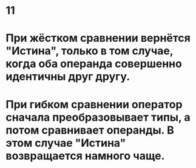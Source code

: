 # 11
# При жёстком сравнении вернётся "Истина", только в том случае, когда оба операнда совершенно идентичны друг другу.
# При гибком сравнении оператор сначала преобразовывает типы, а потом сравнивает операнды. В этом случае "Истина" возвращается намного чаще.
